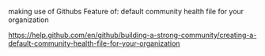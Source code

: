 

making use of Githubs Feature of: default community health file for your organization

https://help.github.com/en/github/building-a-strong-community/creating-a-default-community-health-file-for-your-organization

